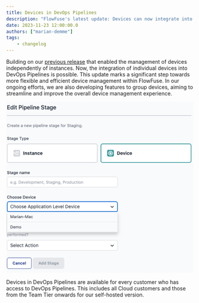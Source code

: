 ```yaml
---
title: Devices in DevOps Pipelines
description: "FlowFuse's latest update: Devices can now integrate into DevOps Pipelines, enhancing management flexibility and efficiency"
date: 2023-11-23 12:00:00.0
authors: ["marian-demme"]
tags:
    - changelog
---
```

Building on our [previous release](https://flowfuse.com/blog/2023/08/flowfuse-1-11-release/#usability-improvements-to-device-management-%232294) that enabled the management of devices independently of instances. Now, the integration of individual devices into DevOps Pipelines is possible. This update marks a significant step towards more flexible and efficient device management within FlowFuse. In our ongoing efforts, we are also developing features to group devices, aiming to streamline and improve the overall device management experience.

![Devices in DevOps Pipelines](./images/devices-in-pipelines.png)

Devices in DevOps Pipelines are available for every customer who has access to DevOps Pipelines. This includes all Cloud customers and those from the Team Tier onwards for our self-hosted version.